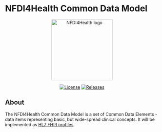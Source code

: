 # NFDI4Health Common Data Model

<p align="center">
  <a href="https://www.nfdi4health.de/" target="_blank"><img width="200" src="https://www.nfdi4health.de/images/logo/nfdi4health.svg" alt="NFDI4Health logo"></a>
</p>

<p align="center">
  <a href="https://github.com/nfdi4health/common-data-model"><img src="https://img.shields.io/github/license/fair4health/common-data-model" alt="License"></a>
  <a href="https://github.com/nfdi4health/common-data-model/releases"><img src="https://img.shields.io/github/v/release/nfdi4health/common-data-model" alt="Releases"></a>
</p>

## About

The NFDI4Health Common Data Model is a set of Common Data Elements - data items representing basic, but wide-spread clinical concepts. It will be implemented as [HL7 FHIR profiles](https://www.hl7.org/fhir/profiling.html).
